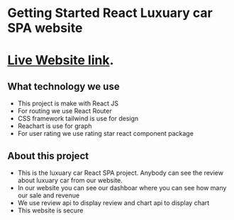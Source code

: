 # Getting Started React Luxuary car SPA website

# [Live Website link](https://lucky-monstera-7c9b29.netlify.app/).

## What technology we use
* This project is make with React JS
* For routing we use React Router
* CSS framework tailwind is use for design
* Reachart is use for graph
* For user rating we use rating star react component package

## About this project
* This is the luxuary car React SPA project. Anybody can see the review about luxuary car from our website.
* In our website you can see our dashboar where you can see how many our sale and revenue
* We use review api to display review and chart api to display chart
* This website is secure
